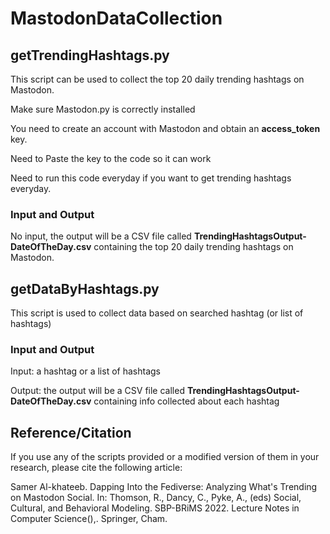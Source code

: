 # MastodonDataCollection

## getTrendingHashtags.py           
This script can be used to collect the top 20 daily trending hashtags on Mastodon.

Make sure Mastodon.py is correctly installed 

You need to create an account with Mastodon and obtain an **access_token** key. 

Need to Paste the key to the code so it can work

Need to run this code everyday if you want to get trending hashtags everyday.

### Input and Output
No input, the output will be a CSV file called **TrendingHashtagsOutput-DateOfTheDay.csv** containing the top 20 daily trending hashtags on Mastodon.


## getDataByHashtags.py
This script is used to collect data based on searched hashtag (or list of hashtags)

### Input and Output
Input: a hashtag or a list of hashtags

Output: the output will be a CSV file called **TrendingHashtagsOutput-DateOfTheDay.csv** containing info collected about each hashtag

## Reference/Citation 

If you use any of the scripts provided or a modified version of them in your research, please cite the following article:

Samer Al-khateeb. Dapping Into the Fediverse: Analyzing What's Trending on Mastodon Social. In: Thomson, R., Dancy, C., Pyke, A., (eds) Social, Cultural, and Behavioral Modeling. SBP-BRiMS 2022. Lecture Notes in Computer Science(),. Springer, Cham.
